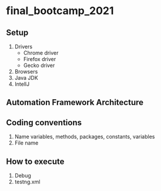 # final_bootcamp_2021

## Setup

1. Drivers
    + Chrome driver
    + Firefox driver
    + Gecko driver
2. Browsers
3. Java JDK
4. IntellJ

## Automation Framework Architecture

## Coding conventions

1. Name variables, methods, packages, constants, variables
2. File name

## How to execute

1. Debug
2. testng.xml